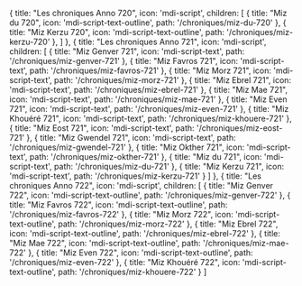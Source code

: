 {
title: "Les chroniques Anno 720",
icon: 'mdi-script',
children: [
  {
    title: "Miz du 720",
    icon: 'mdi-script-text-outline',
    path: '/chroniques/miz-du-720'
  },
  {
    title: "Miz Kerzu 720",
    icon: 'mdi-script-text-outline',
    path: '/chroniques/miz-kerzu-720'
  },
  ]
    },
  {
  title: "Les chroniques Anno 721",
  icon: 'mdi-script',
  children: [
    {
      title: "Miz Genver 721",
      icon: 'mdi-script-text',
      path: '/chroniques/miz-genver-721'
    },
    {
      title: "Miz Favros 721",
      icon: 'mdi-script-text',
      path: '/chroniques/miz-favros-721'
    },
    {
      title: "Miz Morz 721",
      icon: 'mdi-script-text',
      path: '/chroniques/miz-morz-721'
    },
    {
      title: "Miz Ebrel 721",
      icon: 'mdi-script-text',
      path: '/chroniques/miz-ebrel-721'
    },
    {
      title: "Miz Mae 721",
      icon: 'mdi-script-text',
      path: '/chroniques/miz-mae-721'
    },
    {
      title: "Miz Even 721",
      icon: 'mdi-script-text',
      path: '/chroniques/miz-even-721'
    },
    {
      title: "Miz Khouéré 721",
      icon: 'mdi-script-text',
      path: '/chroniques/miz-khouere-721'
    },
    {
      title: "Miz Eost 721",
      icon: 'mdi-script-text',
      path: '/chroniques/miz-eost-721'
    },
    {
      title: "Miz Gwendel 721",
      icon: 'mdi-script-text',
      path: '/chroniques/miz-gwendel-721'
    },
    {
      title: "Miz Okther 721",
      icon: 'mdi-script-text',
      path: '/chroniques/miz-okther-721'
    },
    {
      title: "Miz du 721",
      icon: 'mdi-script-text',
      path: '/chroniques/miz-du-721'
    },
    {
      title: "Miz Kerzu 721",
      icon: 'mdi-script-text',
      path: '/chroniques/miz-kerzu-721'
    }
  ]
},
  {
  title: "Les chroniques Anno 722",
  icon: 'mdi-script',
  children: [
    {
      title: "Miz Genver 722",
      icon: 'mdi-script-text-outline',
      path: '/chroniques/miz-genver-722'
    },
    {
      title: "Miz Favros 722",
      icon: 'mdi-script-text-outline',
      path: '/chroniques/miz-favros-722'
    },
    {
      title: "Miz Morz 722",
      icon: 'mdi-script-text-outline',
      path: '/chroniques/miz-morz-722'
    },
    {
      title: "Miz Ebrel 722",
      icon: 'mdi-script-text-outline',
      path: '/chroniques/miz-ebrel-722'
    },
    {
      title: "Miz Mae 722",
      icon: 'mdi-script-text-outline',
      path: '/chroniques/miz-mae-722'
    },
    {
      title: "Miz Even 722",
      icon: 'mdi-script-text-outline',
      path: '/chroniques/miz-even-722'
    },
    {
      title: "Miz Khouéré 722",
      icon: 'mdi-script-text-outline',
      path: '/chroniques/miz-khouere-722'
    }
  ]
